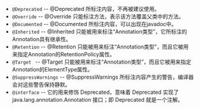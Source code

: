 - `@Deprecated`  -- @Deprecated 所标注内容，不再被建议使用。
- `@Override`    -- @Override 只能标注方法，表示该方法覆盖父类中的方法。
- `@Documented`  -- @Documented 所标注内容，可以出现在javadoc中。
- `@Inherited`   -- @Inherited 只能被用来标注“Annotation类型”，它所标注的Annotation具有继承性。
- `@Retention`   -- @Retention 只能被用来标注“Annotation类型”，而且它被用来指定Annotation的RetentionPolicy属性。
- `@Target `     -- @Target 只能被用来标注“Annotation类型”，而且它被用来指定Annotation的ElementType属性。
- `@SuppressWarnings` -- @SuppressWarnings 所标注内容产生的警告，编译器会对这些警告保持静默。
- `@interface` -- 它的用来修饰 Deprecated，意味着 Deprecated 实现了 java.lang.annotation.Annotation 接口；即 Deprecated 就是一个注解。